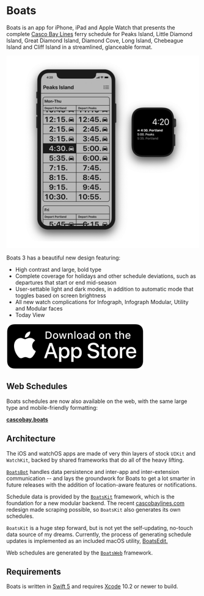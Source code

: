 # Boats

Boats is an app for iPhone, iPad and Apple Watch that presents the complete [Casco Bay Lines](https://cascobaylines.com) ferry schedule for Peaks Island, Little Diamond Island, Great Diamond Island, Diamond Cove, Long Island, Chebeague Island and Cliff Island in a streamlined, glanceable format.

![](Boats.png)

Boats 3 has a beautiful new design featuring:

* High contrast and large, bold type
* Complete coverage for holidays and other schedule deviations, such as departures that start or end mid-season
* User-settable light and dark modes, in addition to automatic mode that toggles based on screen brightness
* All new watch complications for Infograph, Infograph Modular, Utility and Modular faces
* Today View

[![Download on the App Store](App.svg)](https://itunes.apple.com/app/id1152562893)

## Web Schedules

Boats schedules are now also available on the web, with the same large type and mobile-friendly formatting:

[__cascobay.boats__](https://cascobay.boats)

## Architecture

The iOS and watchOS apps are made of very thin layers of stock `UIKit` and `WatchKit`, backed by shared frameworks that do all of the heavy lifting.

[`BoatsBot`](../BoatsBot) handles data persistence and inter-app and inter-extension communication -- and lays the groundwork for Boats to get a lot smarter in future releases with the addition of location-aware features or notifications.

Schedule data is provided by the [`BoatsKit`](../BoatsKit) framework, which is the foundation for a new modular backend. The recent [cascobaylines.com](https://cascobaylines.com) redesign made scraping possible, so `BoatsKit` also generates its own schedules.

`BoatsKit` is a huge step forward, but is not yet the self-updating, no-touch data source of my dreams. Currently, the process of generating schedule updates is implemented as an included macOS utility, [BoatsEdit.](../BoatsEdit)

Web schedules are generated by the [`BoatsWeb`](../BoatsWeb) framework.

## Requirements

Boats is written in [Swift 5](https://docs.swift.org/swift-book) and requires [Xcode](https://developer.apple.com/xcode) 10.2 or newer to build.
